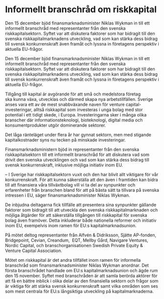 # Informellt branschråd om riskkapital

Den 15 december bjöd finansmarknadsminister Niklas Wykman in till ett informellt branschråd med representanter från den svenska riskkapitalsektorn. Syftet var att diskutera faktorer som har bidragit till den svenska riskkapitalmarknadens utveckling, vad som kan stärka dess bidrag till svensk konkurrenskraft även framåt och lyssna in företagens perspektiv i aktuella EU-frågor.

Den 15 december bjöd finansmarknadsminister Niklas Wykman in till ett informellt branschråd med representanter från den svenska riskkapitalsektorn. Syftet var att diskutera faktorer som har bidragit till den svenska riskkapitalmarknadens utveckling, vad som kan stärka dess bidrag till svensk konkurrenskraft även framåt och lyssna in företagens perspektiv i aktuella EU-frågor.

Tillgång till kapital är avgörande för att små och medelstora företag ska kunna växa, utvecklas och därmed skapa nya arbetstillfällen. Sverige anses vara ett av de mest snabbväxande naven för venture capital-investeringar, alltså riskkapital som investeras i unga bolag med stor potential i ett tidigt skede, i Europa. Investeringarna sker i många olika branscher där informationsteknologi, bioteknologi, digital media och konsumentprodukter utgör dominerande sektorer.

Det låga ränteläget under flera år har gynnat sektorn, men med stigande kapitalkostnader syns nu tecken på minskade investeringar.

Finansmarknadsministern bjöd in representanter från den svenska riskkapitalsektorn till ett informellt branschråd för att diskutera vad som drivit den svenska utvecklingen och vad som kan stärka dess bidrag till svensk konkurrenskraft, inklusive möjliga initiativ inom EU.

– I Sverige har riskkapitalsektorn vuxit och den har blivit allt viktigare för vår konkurrenskraft. För att kunna säkerställa att den även i framtiden kan bidra till att finansiera våra tillväxtbolag vill vi ta del av synpunkter och erfarenheter från branschen bland för att på bästa sätt ta tillvara på svenska intressen i EU, säger finansmarknadsminister Niklas Wykman.

De inbjudna deltagarna fick tillfälle att presentera sina synpunkter gällande faktorer som bidragit till att utveckla den svenska riskkapitalmarknaden och möjliga åtgärder för att säkerställa tillgången till riskkapital för svenska bolag även framöver. Detta inkluderar både nationella reformer och initiativ inom EU, exempelvis inom ramen för EU:s kapitalmarknadsunion.

På mötet deltog representanter från Alfvén & Didriksson, Sjätte AP-fonden, Bridgepoint, Cevian, Creandum,  EQT, Mellby Gård, Navigare Ventures, Nordic Capital, och branschorganisationen Swedish Private Equity & Venture Capital Association.

Mötet om riskkapital är det andra tillfället inom ramen för informella branschråd som finansmarknadsminister Niklas Wykman anordnar. Det första branschrådet handlade om EU:s kapitalmarknadsunion och ägde rum den 15 november. Syftet med branschråden är att samla berörda aktörer för att få en bättre inblick i olika delar av den finansiella sektorn och frågor som är viktiga för att stärka svensk konkurrenskraft samt vilka områden som ses som mest centrala för EU:s långsiktiga utveckling på kapitalmarknaderna.
